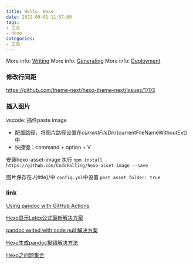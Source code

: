 ```yaml
---
title: Hello, Hexo
date: 2022-09-01 11:57:00
tags: 
- 工具
- Hexo
categories:
- 工具
---
```

More info: [Writing](https://hexo.io/docs/writing.html)
More info: [Generating](https://hexo.io/docs/generating.html)
More info: [Deployment](https://hexo.io/docs/one-command-deployment.html)

<!--more-->

### 修改行间距

https://github.com/theme-next/hexo-theme-next/issues/1703

### 插入图片

vscode: 插件paste image

- 配置路径，将图片路径设置在${currentFileDir}/${currentFileNameWithoutExt}中
- 快捷键：command + option + V

安装hexo-asset-image
执行 `npm install https://github.com/CodeFalling/hexo-asset-image --save`

图片保存在./{title}/中
`config.yml`中设置 `post_asset_folder: true`

### link

[Using pandoc with GitHub Actions](https://github.com/pandoc/pandoc-action-example#simple-usage)

[Hexo显示Latex公式最新解决方案](https://blog.csdn.net/qq_52466006/article/details/126924064)

[pandoc exited with code null 解决方案](https://finisky.github.io/pandoc-exited-with-code-null-solution/)

[Hexo生成pandoc报错解决方法](https://umr.ink/2020/09/19/Hexo%E7%94%9F%E6%88%90pandoc%E6%8A%A5%E9%94%99%E8%A7%A3%E5%86%B3%E6%96%B9%E6%B3%95/)

[Hexo之问题集合](https://pxxyyz.com/posts/hexo-problem/)
